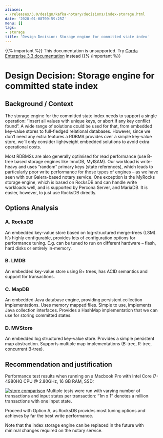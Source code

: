```yaml
---
aliases:
- /releases/3.0/design/kafka-notary/decisions/index-storage.html
date: '2020-01-08T09:59:25Z'
menu: []
tags:
- storage
title: 'Design Decision: Storage engine for committed state index'
---
```

{{% important %}}
This documentation is unsupported.
Try [Corda Enterprise 3.3 documentation](/docs/corda-enterprise/3.3/_index.md) instead
{{% /important %}}


# Design Decision: Storage engine for committed state index


## Background / Context

The storage engine for the committed state index needs to support a single operation: “insert all values with unique
keys, or abort if any key conflict found”. A wide range of solutions could be used for that, from embedded key-value
stores to full-fledged relational databases. However, since we don’t need any extra features a RDBMS provides over a
simple key-value store, we’ll only consider lightweight embedded solutions to avoid extra operational costs.

Most RDBMSs are also generally optimised for read performance (use B-tree based storage engines like InnoDB, MyISAM).
Our workload is write-heavy and  uses “random” primary keys (state references), which leads to particularly poor write
performance for those types of engines – as we have seen with our Galera-based notary service. One exception is the
MyRocks storage engine, which is based on RocksDB and can handle write workloads well, and is supported by Percona
Server, and MariaDB. It is easier, however, to just use RocksDB directly.


## Options Analysis


### A. RocksDB

An embedded key-value store based on log-structured merge-trees (LSM). It’s highly configurable, provides lots of
configuration options for performance tuning. E.g. can be tuned to run on different hardware – flash, hard disks or
entirely in-memory.


### B. LMDB

An embedded key-value store using B+ trees, has ACID semantics and support for transactions.


### C. MapDB

An embedded Java database engine, providing persistent collection implementations. Uses memory mapped files. Simple to
use, implements Java collection interfaces. Provides a HashMap implementation that we can use for storing committed
states.


### D. MVStore

An embedded log structured key-value store. Provides a simple persistent map abstraction. Supports multiple map
implementations (B-tree, R-tree, concurrent B-tree).


## Recommendation and justification

Performance test results when running on a Macbook Pro with Intel Core i7-4980HQ CPU @ 2.80GHz, 16 GB RAM, SSD:

[![store comparison](design/kafka-notary/decisions/../images/store-comparison.png "store comparison")](../images/store-comparison.png)
Multiple tests were run with varying number of transactions and input states per transaction: “1m x 1” denotes a million
transactions with one input state.

Proceed with Option A, as RocksDB provides most tuning options and achieves by far the best write performance.

Note that the index storage engine can be replaced in the future with minimal changes required on the notary service.

